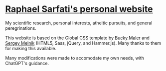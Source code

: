 # [Raphael Sarfati's personal website](https://raphaelsarfati.xyz)

My scientific research, personal interests, atheltic pursuits, and general peregrinations.

This website is based on the Global CSS template by [Bucky Maler](https://github.com/BuckyMaler) and [Sergey Melnik](https://www.behance.net/SergeyMelnik) (HTML5, Sass, jQuery, and Hammer.js). Many thanks to them for making this available. 

Many modifications were made to accomodate my own needs, with ChatGPT's guidance.

